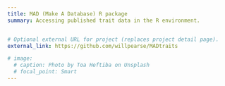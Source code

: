 ```yaml
---
title: MAD (Make A Database) R package
summary: Accessing published trait data in the R environment.


# Optional external URL for project (replaces project detail page).
external_link: https://github.com/willpearse/MADtraits

# image:
  # caption: Photo by Toa Heftiba on Unsplash
  # focal_point: Smart
---
```

